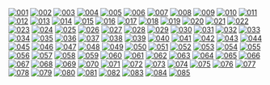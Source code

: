 <!-- Images are svg exports (950x950), converted to png via gimp.
     Previews are resized to 15%
     ==> for n in `seq -f%03g 72 85` ; do convert -resize 15% ${n}.png previews/${n}.png ; done
-->
[![001](Resources/patterns/previews/001.png)](https://gorenje.github.io/capp_patterns/#One)
[![002](Resources/patterns/previews/002.png)](https://gorenje.github.io/capp_patterns/#Two)
[![003](Resources/patterns/previews/003.png)](https://gorenje.github.io/capp_patterns/#Three)
[![004](Resources/patterns/previews/004.png)](https://gorenje.github.io/capp_patterns/#Four)
[![005](Resources/patterns/previews/005.png)](https://gorenje.github.io/capp_patterns/#Five)
[![006](Resources/patterns/previews/006.png)](https://gorenje.github.io/capp_patterns/#Six)
[![007](Resources/patterns/previews/007.png)](https://gorenje.github.io/capp_patterns/#Seven)
[![008](Resources/patterns/previews/008.png)](https://gorenje.github.io/capp_patterns/#Eight)
[![009](Resources/patterns/previews/009.png)](https://gorenje.github.io/capp_patterns/#Nine)
[![010](Resources/patterns/previews/010.png)](https://gorenje.github.io/capp_patterns/#Ten)
[![011](Resources/patterns/previews/011.png)](https://gorenje.github.io/capp_patterns/#Eleven)
[![012](Resources/patterns/previews/012.png)](https://gorenje.github.io/capp_patterns/#Twelve)
[![013](Resources/patterns/previews/013.png)](https://gorenje.github.io/capp_patterns/#Thirteen)
[![014](Resources/patterns/previews/014.png)](https://gorenje.github.io/capp_patterns/#Fourteen)
[![015](Resources/patterns/previews/015.png)](https://gorenje.github.io/capp_patterns/#Fifteen)
[![016](Resources/patterns/previews/016.png)](https://gorenje.github.io/capp_patterns/#Sixteen)
[![017](Resources/patterns/previews/017.png)](https://gorenje.github.io/capp_patterns/#Seventeen)
[![018](Resources/patterns/previews/018.png)](https://gorenje.github.io/capp_patterns/#Eighteen)
[![019](Resources/patterns/previews/019.png)](https://gorenje.github.io/capp_patterns/#Nineteen)
[![020](Resources/patterns/previews/020.png)](https://gorenje.github.io/capp_patterns/#Twenty)
[![021](Resources/patterns/previews/021.png)](https://gorenje.github.io/capp_patterns/#TwentyOne)
[![022](Resources/patterns/previews/022.png)](https://gorenje.github.io/capp_patterns/#TwentyTwo)
[![023](Resources/patterns/previews/023.png)](https://gorenje.github.io/capp_patterns/#TwentyThree)
[![024](Resources/patterns/previews/024.png)](https://gorenje.github.io/capp_patterns/#TwentyFour)
[![025](Resources/patterns/previews/025.png)](https://gorenje.github.io/capp_patterns/#TwentyFive)
[![026](Resources/patterns/previews/026.png)](https://gorenje.github.io/capp_patterns/#TwentySix)
[![027](Resources/patterns/previews/027.png)](https://gorenje.github.io/capp_patterns/#TwentySeven)
[![028](Resources/patterns/previews/028.png)](https://gorenje.github.io/capp_patterns/#TwentyEight)
[![029](Resources/patterns/previews/029.png)](https://gorenje.github.io/capp_patterns/#TwentyNine)
[![030](Resources/patterns/previews/030.png)](https://gorenje.github.io/capp_patterns/#Thirty)
[![031](Resources/patterns/previews/031.png)](https://gorenje.github.io/capp_patterns/#ThirtyOne)
[![032](Resources/patterns/previews/032.png)](https://gorenje.github.io/capp_patterns/#ThirtyTwo)
[![033](Resources/patterns/previews/033.png)](https://gorenje.github.io/capp_patterns/#ThirtyThree)
[![034](Resources/patterns/previews/034.png)](https://gorenje.github.io/capp_patterns/#ThirtyFour)
[![035](Resources/patterns/previews/035.png)](https://gorenje.github.io/capp_patterns/#ThirtyFive)
[![036](Resources/patterns/previews/036.png)](https://gorenje.github.io/capp_patterns/#ThirtySix)
[![037](Resources/patterns/previews/037.png)](https://gorenje.github.io/capp_patterns/#ThirtySeven)
[![038](Resources/patterns/previews/038.png)](https://gorenje.github.io/capp_patterns/#ThirtyEight)
[![039](Resources/patterns/previews/039.png)](https://gorenje.github.io/capp_patterns/#ThirtyNine)
[![040](Resources/patterns/previews/040.png)](https://gorenje.github.io/capp_patterns/#Fourty)
[![041](Resources/patterns/previews/041.png)](https://gorenje.github.io/capp_patterns/#FourtyOne)
[![042](Resources/patterns/previews/042.png)](https://gorenje.github.io/capp_patterns/#FourtyTwo)
[![043](Resources/patterns/previews/043.png)](https://gorenje.github.io/capp_patterns/#FourtyThree)
[![044](Resources/patterns/previews/044.png)](https://gorenje.github.io/capp_patterns/#FourtyFour)
[![045](Resources/patterns/previews/045.png)](https://gorenje.github.io/capp_patterns/#FourtyFive)
[![046](Resources/patterns/previews/046.png)](https://gorenje.github.io/capp_patterns/#FourtySix)
[![047](Resources/patterns/previews/047.png)](https://gorenje.github.io/capp_patterns/#FourtySeven)
[![048](Resources/patterns/previews/048.png)](https://gorenje.github.io/capp_patterns/#FourtyEight)
[![049](Resources/patterns/previews/049.png)](https://gorenje.github.io/capp_patterns/#FourtyNine)
[![050](Resources/patterns/previews/050.png)](https://gorenje.github.io/capp_patterns/#Fifty)
[![051](Resources/patterns/previews/051.png)](https://gorenje.github.io/capp_patterns/#FiftyOne)
[![052](Resources/patterns/previews/052.png)](https://gorenje.github.io/capp_patterns/#FiftyTwo)
[![053](Resources/patterns/previews/053.png)](https://gorenje.github.io/capp_patterns/#FiftyThree)
[![054](Resources/patterns/previews/054.png)](https://gorenje.github.io/capp_patterns/#FiftyFour)
[![055](Resources/patterns/previews/055.png)](https://gorenje.github.io/capp_patterns/#FiftyFive)
[![056](Resources/patterns/previews/056.png)](https://gorenje.github.io/capp_patterns/#FiftySix)
[![057](Resources/patterns/previews/057.png)](https://gorenje.github.io/capp_patterns/#FiftySeven)
[![058](Resources/patterns/previews/058.png)](https://gorenje.github.io/capp_patterns/#FiftyEight)
[![059](Resources/patterns/previews/059.png)](https://gorenje.github.io/capp_patterns/#FiftyNine)
[![060](Resources/patterns/previews/060.png)](https://gorenje.github.io/capp_patterns/#Sixty)
[![061](Resources/patterns/previews/061.png)](https://gorenje.github.io/capp_patterns/#SixtyOne)
[![062](Resources/patterns/previews/062.png)](https://gorenje.github.io/capp_patterns/#SixtyTwo)
[![063](Resources/patterns/previews/063.png)](https://gorenje.github.io/capp_patterns/#SixtyThree)
[![064](Resources/patterns/previews/064.png)](https://gorenje.github.io/capp_patterns/#SixtyFour)
[![065](Resources/patterns/previews/065.png)](https://gorenje.github.io/capp_patterns/#SixtyFive)
[![066](Resources/patterns/previews/066.png)](https://gorenje.github.io/capp_patterns/#SixtySix)
[![067](Resources/patterns/previews/067.png)](https://gorenje.github.io/capp_patterns/#SixtySeven)
[![068](Resources/patterns/previews/068.png)](https://gorenje.github.io/capp_patterns/#SixtyEight)
[![069](Resources/patterns/previews/069.png)](https://gorenje.github.io/capp_patterns/#SixtyNine)
[![070](Resources/patterns/previews/070.png)](https://gorenje.github.io/capp_patterns/#Seventy)
[![071](Resources/patterns/previews/071.png)](https://gorenje.github.io/capp_patterns/#SeventyOne)
[![072](Resources/patterns/previews/072.png)](https://gorenje.github.io/capp_patterns/#SeventyTwo)
[![073](Resources/patterns/previews/073.png)](https://gorenje.github.io/capp_patterns/#SeventyThree)
[![074](Resources/patterns/previews/074.png)](https://gorenje.github.io/capp_patterns/#SeventyFour)
[![075](Resources/patterns/previews/075.png)](https://gorenje.github.io/capp_patterns/#SeventyFive)
[![076](Resources/patterns/previews/076.png)](https://gorenje.github.io/capp_patterns/#SeventySix)
[![077](Resources/patterns/previews/077.png)](https://gorenje.github.io/capp_patterns/#SeventySeven)
[![078](Resources/patterns/previews/078.png)](https://gorenje.github.io/capp_patterns/#SeventyEight)
[![079](Resources/patterns/previews/079.png)](https://gorenje.github.io/capp_patterns/#SeventyNine)
[![080](Resources/patterns/previews/080.png)](https://gorenje.github.io/capp_patterns/#Eighty)
[![081](Resources/patterns/previews/081.png)](https://gorenje.github.io/capp_patterns/#EightyOne)
[![082](Resources/patterns/previews/082.png)](https://gorenje.github.io/capp_patterns/#EightyTwo)
[![083](Resources/patterns/previews/083.png)](https://gorenje.github.io/capp_patterns/#EightyThree)
[![084](Resources/patterns/previews/084.png)](https://gorenje.github.io/capp_patterns/#EightyFour)
[![085](Resources/patterns/previews/085.png)](https://gorenje.github.io/capp_patterns/#EightyFive)
